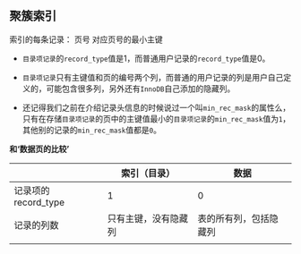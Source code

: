 ## 聚簇索引
索引的每条记录：
页号
对应页号的最小主键


- `目录项记录`的`record_type`值是1，而普通用户记录的`record_type`值是0。
    
- `目录项记录`只有主键值和页的编号两个列，而普通的用户记录的列是用户自己定义的，可能包含很多列，另外还有`InnoDB`自己添加的隐藏列。
    
- 还记得我们之前在介绍记录头信息的时候说过一个叫`min_rec_mask`的属性么，只有在存储`目录项记录`的页中的主键值最小的`目录项记录`的`min_rec_mask`值为`1`，其他别的记录的`min_rec_mask`值都是`0`。

**和‘数据页的比较’**

|                  | 索引（目录）     | 数据          |
| ---------------- | ---------- | ----------- |
| 记录项的 record_type | 1          | 0           |
| 记录的列数            | 只有主键，没有隐藏列 | 表的所有列，包括隐藏列 |
|                  |            |             |


